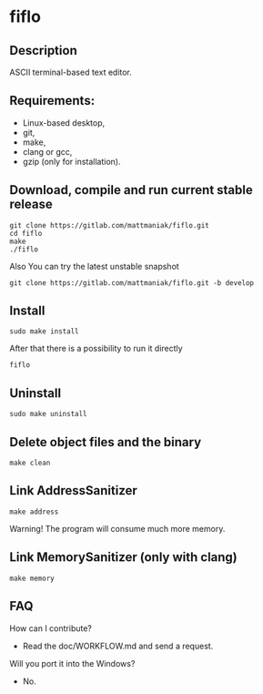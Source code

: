 # fiflo

## Description
ASCII terminal-based text editor.

## Requirements:
- Linux-based desktop,
- git,
- make,
- clang or gcc,
- gzip (only for installation).

## Download, compile and run current stable release
```
git clone https://gitlab.com/mattmaniak/fiflo.git
cd fiflo
make
./fiflo
```

Also You can try the latest unstable snapshot
```
git clone https://gitlab.com/mattmaniak/fiflo.git -b develop
```

## Install
```
sudo make install
```
After that there is a possibility to run it directly
```
fiflo
```

## Uninstall
```
sudo make uninstall
```

## Delete object files and the binary
```
make clean
```

## Link AddressSanitizer
```
make address
```
Warning! The program will consume much more memory.

## Link MemorySanitizer (only with clang)
```
make memory
```

## FAQ
How can I contribute?
- Read the doc/WORKFLOW.md and send a request.

Will you port it into the Windows?
- No.

